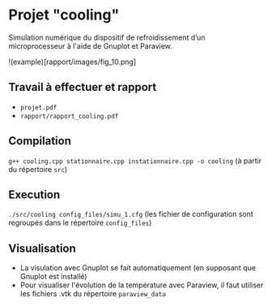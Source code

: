 # Projet "cooling"
Simulation numérique du dispositif de refroidissement d’un microprocesseur à l'aide de Gnuplot et Paraview.

!(example)[rapport/images/fig_10.png]

## Travail à effectuer et rapport
- `projet.pdf`  
- `rapport/rapport_cooling.pdf`

## Compilation
`g++ cooling.cpp stationnaire.cpp instationnaire.cpp -o cooling` (à partir du répertoire `src`)

## Execution
`./src/cooling config_files/simu_1.cfg` (les fichier de configuration sont regroupés dans le répertoire `config_files`)

## Visualisation
- La visulation avec Gnuplot se fait automatiquement (en supposant que Gnuplot est installé)
- Pour visualiser l'évolution de la température avec Paraview, il faut utiliser les fichiers .vtk du répertoire `paraview_data`
